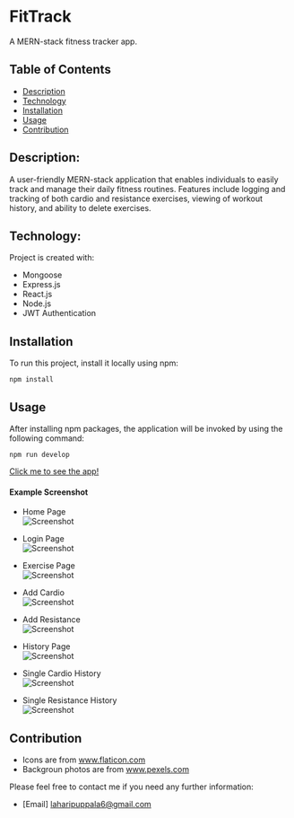 # FitTrack
A MERN-stack fitness tracker app.

## Table of Contents

- [Description](#description)
- [Technology](#Technology)
- [Installation](#installation)
- [Usage](#usage)
- [Contribution](#contribution)

## Description:

A user-friendly MERN-stack application that enables individuals to easily track and manage their daily fitness routines. Features include logging and tracking of both cardio and resistance exercises, viewing of workout history, and ability to delete exercises.

## Technology:

Project is created with:

- Mongoose
- Express.js
- React.js
- Node.js
- JWT Authentication

## Installation

To run this project, install it locally using npm:

```
npm install
```

## Usage

After installing npm packages, the application will be invoked by using the following command:

```
npm run develop
```

[Click me to see the app!](https://fittrack-mlvj.onrender.com)

#### Example Screenshot

- Home Page <br>
  ![Screenshot](./client/src/assets/screenshots/1.png)

- Login Page <br>
  ![Screenshot](./client/src/assets/screenshots/2.png)

- Exercise Page <br>
  ![Screenshot](./client/src/assets/screenshots/3.png)

- Add Cardio <br>
  ![Screenshot](./client/src/assets/screenshots/4.png)

- Add Resistance <br>
  ![Screenshot](./client/src/assets/screenshots/5.png)

- History Page <br>
  ![Screenshot](./client/src/assets/screenshots/6.png)

- Single Cardio History <br>
  ![Screenshot](./client/src/assets/screenshots/7.png)

- Single Resistance History <br>
  ![Screenshot](./client/src/assets/screenshots/8.png)

## Contribution

- Icons are from www.flaticon.com
- Backgroun photos are from www.pexels.com

Please feel free to contact me if you need any further information:

- [Email] laharipuppala6@gmail.com


